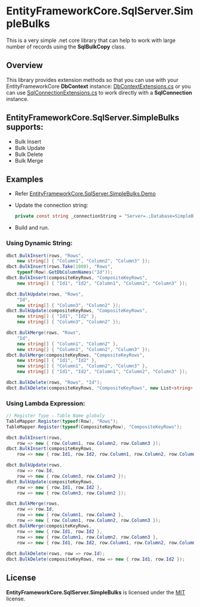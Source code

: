 # EntityFrameworkCore.SqlServer.SimpleBulks
This is a very simple .net core library that can help to work with large number of records using the **SqlBulkCopy** class.
 
## Overview
This library provides extension methods so that you can use with your EntityFrameworkCore **DbContext** instance:
[DbContextExtensions.cs](/src/EntityFrameworkCore.SqlServer.SimpleBulks/Extensions/DbContextExtensions.cs)
or you can use [SqlConnectionExtensions.cs](/src/EntityFrameworkCore.SqlServer.SimpleBulks/Extensions/SqlConnectionExtensions.cs) to work directly with a **SqlConnection** instance.

## EntityFrameworkCore.SqlServer.SimpleBulks supports:
- Bulk Insert
- Bulk Update
- Bulk Delete
- Bulk Merge

## Examples
- Refer [EntityFrameworkCore.SqlServer.SimpleBulks.Demo](/src/EntityFrameworkCore.SqlServer.SimpleBulks.Demo/Program.cs)

- Update the connection string:
  ```c#
  private const string _connectionString = "Server=.;Database=SimpleBulks;User Id=xxx;Password=xxx";
  ```
- Build and run.

### Using Dynamic String:
```c#
dbct.BulkInsert(rows, "Rows",
    new string[] { "Column1", "Column2", "Column3" });
dbct.BulkInsert(rows.Take(1000), "Rows",
    typeof(Row).GetDbColumnNames("Id"));
dbct.BulkInsert(compositeKeyRows, "CompositeKeyRows",
    new string[] { "Id1", "Id2", "Column1", "Column2", "Column3" });

dbct.BulkUpdate(rows, "Rows",
    "Id",
    new string[] { "Column3", "Column2" });
dbct.BulkUpdate(compositeKeyRows, "CompositeKeyRows",
    new string[] { "Id1", "Id2" },
    new string[] { "Column3", "Column2" });

dbct.BulkMerge(rows, "Rows",
    "Id",
    new string[] { "Column1", "Column2" },
    new string[] { "Column1", "Column2", "Column3" });
dbct.BulkMerge(compositeKeyRows, "CompositeKeyRows",
    new string[] { "Id1", "Id2" },
    new string[] { "Column1", "Column2", "Column3" },
    new string[] { "Id1", "Id2", "Column1", "Column2", "Column3" });

dbct.BulkDelete(rows, "Rows", "Id");
dbct.BulkDelete(compositeKeyRows, "CompositeKeyRows", new List<string> { "Id1", "Id2" });
```

### Using Lambda Expression:
```c#
// Register Type - Table Name globaly
TableMapper.Register(typeof(Row), "Rows");
TableMapper.Register(typeof(CompositeKeyRow), "CompositeKeyRows");

dbct.BulkInsert(rows,
    row => new { row.Column1, row.Column2, row.Column3 });
dbct.BulkInsert(compositeKeyRows,
    row => new { row.Id1, row.Id2, row.Column1, row.Column2, row.Column3 });

dbct.BulkUpdate(rows,
    row => row.Id,
    row => new { row.Column3, row.Column2 });
dbct.BulkUpdate(compositeKeyRows,
    row => new { row.Id1, row.Id2 },
    row => new { row.Column3, row.Column2 });

dbct.BulkMerge(rows,
    row => row.Id,
    row => new { row.Column1, row.Column2 },
    row => new { row.Column1, row.Column2, row.Column3 });
dbct.BulkMerge(compositeKeyRows,
    row => new { row.Id1, row.Id2 },
    row => new { row.Column1, row.Column2, row.Column3 },
    row => new { row.Id1, row.Id2, row.Column1, row.Column2, row.Column3 });
                        
dbct.BulkDelete(rows, row => row.Id);
dbct.BulkDelete(compositeKeyRows, row => new { row.Id1, row.Id2 });
```

## License
**EntityFrameworkCore.SqlServer.SimpleBulks** is licensed under the [MIT](/LICENSE) license.
